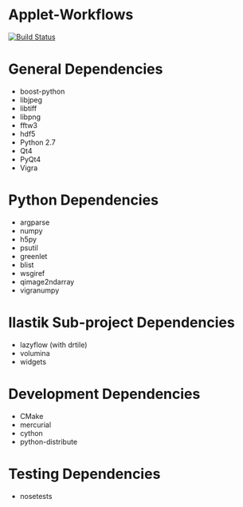 **Applet-Workflows**
=============================================

[![Build Status](https://secure.travis-ci.org/Ilastik/applet-workflows.png)](http://travis-ci.org/Ilastik/applet-workflows)

General Dependencies
====================
* boost-python
* libjpeg
* libtiff
* libpng
* fftw3
* hdf5
* Python 2.7
* Qt4
* PyQt4
* Vigra

Python Dependencies
===================
* argparse
* numpy
* h5py
* psutil
* greenlet
* blist
* wsgiref
* qimage2ndarray
* vigranumpy

Ilastik Sub-project Dependencies
================================
* lazyflow (with drtile)
* volumina
* widgets

Development Dependencies
========================
* CMake
* mercurial
* cython
* python-distribute

Testing Dependencies
====================
* nosetests


